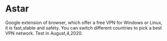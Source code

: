 # Astar
Google extension of browser, which offer a free VPN for Windows or Linux, it is fast,stable and safety.
You can switch different countries to pick a best VPN network.
Test in August,4,2020.

